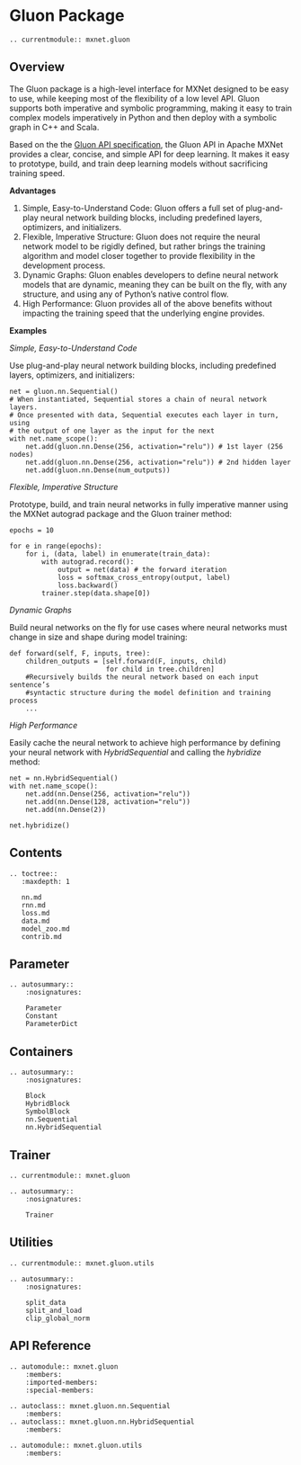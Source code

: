 <!---
  Licensed to the Apache Software Foundation (ASF) under one
  or more contributor license agreements.  See the NOTICE file
  distributed with this work for additional information
  regarding copyright ownership.  The ASF licenses this file
  to you under the Apache License, Version 2.0 (the
  "License"); you may not use this file except in compliance
  with the License.  You may obtain a copy of the License at

    http://www.apache.org/licenses/LICENSE-2.0

  Unless required by applicable law or agreed to in writing,
  software distributed under the License is distributed on an
  "AS IS" BASIS, WITHOUT WARRANTIES OR CONDITIONS OF ANY
  KIND, either express or implied.  See the License for the
  specific language governing permissions and limitations
  under the License.
-->

# Gluon Package


```eval_rst
.. currentmodule:: mxnet.gluon
```

<script type="text/javascript" src='../../../_static/js/auto_module_index.js'></script>

## Overview

The Gluon package is a high-level interface for MXNet designed to be easy to use, while keeping most of the flexibility of a low level API. Gluon supports both imperative and symbolic programming, making it easy to train complex models imperatively in Python and then deploy with a symbolic graph in C++ and Scala.

Based on the the [Gluon API specification](https://github.com/gluon-api/gluon-api), the Gluon API in Apache MXNet provides a clear, concise, and simple API for deep learning. It makes it easy to prototype, build, and train deep learning models without sacrificing training speed.

**Advantages**

1. Simple, Easy-to-Understand Code: Gluon offers a full set of plug-and-play neural network building blocks, including predefined layers, optimizers, and initializers.
2. Flexible, Imperative Structure: Gluon does not require the neural network model to be rigidly defined, but rather brings the training algorithm and model closer together to provide flexibility in the development process.
3. Dynamic Graphs: Gluon enables developers to define neural network models that are dynamic, meaning they can be built on the fly, with any structure, and using any of Python’s native control flow.
4. High Performance: Gluon provides all of the above benefits without impacting the training speed that the underlying engine provides. 

**Examples**

*Simple, Easy-to-Understand Code*

Use plug-and-play neural network building blocks, including predefined layers, optimizers, and initializers:

```
net = gluon.nn.Sequential()
# When instantiated, Sequential stores a chain of neural network layers. 
# Once presented with data, Sequential executes each layer in turn, using 
# the output of one layer as the input for the next
with net.name_scope():
    net.add(gluon.nn.Dense(256, activation="relu")) # 1st layer (256 nodes)
    net.add(gluon.nn.Dense(256, activation="relu")) # 2nd hidden layer
    net.add(gluon.nn.Dense(num_outputs))
```

*Flexible, Imperative Structure*

Prototype, build, and train neural networks in fully imperative manner using the MXNet autograd package and the Gluon trainer method:

```
epochs = 10

for e in range(epochs):
    for i, (data, label) in enumerate(train_data):
        with autograd.record():
            output = net(data) # the forward iteration
            loss = softmax_cross_entropy(output, label)
            loss.backward()
        trainer.step(data.shape[0])
```

*Dynamic Graphs*

Build neural networks on the fly for use cases where neural networks must change in size and shape during model training:

```
def forward(self, F, inputs, tree):
    children_outputs = [self.forward(F, inputs, child)
                        for child in tree.children]
    #Recursively builds the neural network based on each input sentence’s
    #syntactic structure during the model definition and training process
    ...
```

*High Performance*

Easily cache the neural network to achieve high performance by defining your neural network with *HybridSequential* and calling the *hybridize* method:

```
net = nn.HybridSequential()
with net.name_scope():
    net.add(nn.Dense(256, activation="relu"))
    net.add(nn.Dense(128, activation="relu"))
    net.add(nn.Dense(2))
    
net.hybridize()
```


## Contents

```eval_rst
.. toctree::
   :maxdepth: 1

   nn.md
   rnn.md
   loss.md
   data.md
   model_zoo.md
   contrib.md
```


## Parameter

```eval_rst
.. autosummary::
    :nosignatures:

    Parameter
    Constant
    ParameterDict
```


## Containers

```eval_rst
.. autosummary::
    :nosignatures:

    Block
    HybridBlock
    SymbolBlock
    nn.Sequential
    nn.HybridSequential
```


## Trainer

```eval_rst
.. currentmodule:: mxnet.gluon

.. autosummary::
    :nosignatures:

    Trainer
```

## Utilities

```eval_rst
.. currentmodule:: mxnet.gluon.utils
```


```eval_rst
.. autosummary::
    :nosignatures:

    split_data
    split_and_load
    clip_global_norm
```


## API Reference

<script type="text/javascript" src='../../../_static/js/auto_module_index.js'></script>

```eval_rst
.. automodule:: mxnet.gluon
    :members:
    :imported-members:
    :special-members:

.. autoclass:: mxnet.gluon.nn.Sequential
    :members:
.. autoclass:: mxnet.gluon.nn.HybridSequential
    :members:

.. automodule:: mxnet.gluon.utils
    :members:
```

<script>auto_index("api-reference");</script>
